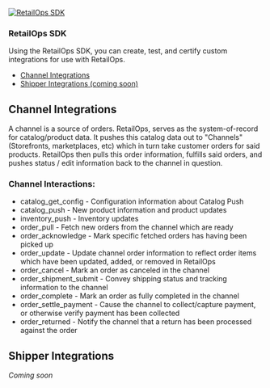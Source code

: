 [![RetailOps SDK](http://cdn2.hubspot.net/hubfs/530512/Image/logo.png)](http://retailops.com)

### RetailOps SDK

Using the RetailOps SDK, you can create, test, and certify custom integrations for use with RetailOps.

- [Channel Integrations](#channel-integrations)
- [Shipper Integrations (coming soon)](#shipper-integrations)

## Channel Integrations

A channel is a source of orders.
RetailOps, serves as the system-of-record for catalog/product data.
It pushes this catalog data out to "Channels" (Storefronts, marketplaces, etc) which in turn take customer orders for said products.
RetailOps then pulls this order information, fulfills said orders, and pushes status / edit information back to the channel in question.

### Channel Interactions:

- catalog_get_config - Configuration information about Catalog Push
- catalog_push - New product information and product updates
- inventory_push - Inventory updates
- order_pull - Fetch new orders from the channel which are ready
- order_acknowledge - Mark specific fetched orders has having been picked up
- order_update - Update channel order information to reflect order items which have been updated, added, or removed in RetailOps
- order_cancel - Mark an order as canceled in the channel
- order_shipment_submit - Convey shipping status and tracking information to the channel
- order_complete - Mark an order as fully completed in the channel
- order_settle_payment - Cause the channel to collect/capture payment, or otherwise verify payment has been collected
- order_returned - Notify the channel that a return has been processed against the order

## Shipper Integrations

*Coming soon*



